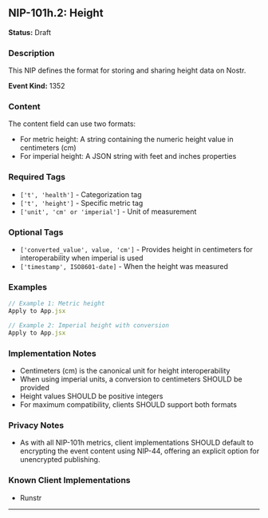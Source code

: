 ## NIP-101h.2: Height

**Status:** Draft

### Description

This NIP defines the format for storing and sharing height data on Nostr.

**Event Kind:** 1352

### Content

The content field can use two formats:
- For metric height: A string containing the numeric height value in centimeters (cm)
- For imperial height: A JSON string with feet and inches properties

### Required Tags

- `['t', 'health']` - Categorization tag
- `['t', 'height']` - Specific metric tag
- `['unit', 'cm' or 'imperial']` - Unit of measurement

### Optional Tags

- `['converted_value', value, 'cm']` - Provides height in centimeters for interoperability when imperial is used
- `['timestamp', ISO8601-date]` - When the height was measured

### Examples

```jsx
// Example 1: Metric height
Apply to App.jsx

// Example 2: Imperial height with conversion
Apply to App.jsx
```

### Implementation Notes

- Centimeters (cm) is the canonical unit for height interoperability
- When using imperial units, a conversion to centimeters SHOULD be provided
- Height values SHOULD be positive integers
- For maximum compatibility, clients SHOULD support both formats

### Privacy Notes
- As with all NIP-101h metrics, client implementations SHOULD default to encrypting the event content using NIP-44, offering an explicit option for unencrypted publishing.

### Known Client Implementations
- Runstr

--- 